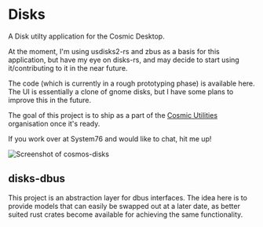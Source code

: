 # Disks
A Disk utilty application for the Cosmic Desktop.

At the moment, I'm using usdisks2-rs and zbus as a basis for this application, but have my eye on disks-rs, and may decide to start using it/contributing to it in the near future.

The code (which is currently in a rough prototyping phase) is available here.  The UI is essentially a clone of gnome disks, but I have some plans to improve this in the future. 

The goal of this project is to ship as a part of the [Cosmic Utilities](https://github.com/cosmic-utils) organisation once it's ready.

If you work over at System76 and would like to chat, hit me up!

![Screenshot of cosmos-disks](https://github.com/stoorps/cosmos-apps/blob/main/screenshots/cosmos-disks.png)


## disks-dbus
This project is an abstraction layer for dbus interfaces. The idea here is to provide models that can easily be swapped out at a later date, as better suited rust crates become available for achieving the same functionality.
